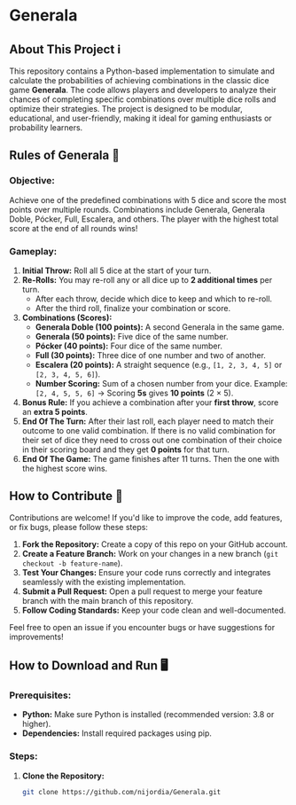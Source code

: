 # Generala

## About This Project ℹ️
This repository contains a Python-based implementation to simulate and calculate the probabilities of achieving combinations in the classic dice game **Generala**. The code allows players and developers to analyze their chances of completing specific combinations over multiple dice rolls and optimize their strategies. The project is designed to be modular, educational, and user-friendly, making it ideal for gaming enthusiasts or probability learners.

## Rules of Generala 🎲

### Objective:
Achieve one of the predefined combinations with 5 dice and score the most points over multiple rounds. Combinations include Generala, Generala Doble, Pócker, Full, Escalera, and others. The player with the highest total score at the end of all rounds wins!

### Gameplay:
1. **Initial Throw:** Roll all 5 dice at the start of your turn.
2. **Re-Rolls:** You may re-roll any or all dice up to **2 additional times** per turn.
   - After each throw, decide which dice to keep and which to re-roll.
   - After the third roll, finalize your combination or score.
3. **Combinations (Scores):**
   - **Generala Doble (100 points):** A second Generala in the same game.
   - **Generala (50 points):** Five dice of the same number.
   - **Pócker (40 points):** Four dice of the same number.
   - **Full (30 points):** Three dice of one number and two of another.
   - **Escalera (20 points):** A straight sequence (e.g., `[1, 2, 3, 4, 5]` or `[2, 3, 4, 5, 6]`).
   - **Number Scoring:** Sum of a chosen number from your dice. Example: `[2, 4, 5, 5, 6]` → Scoring **5s** gives **10 points** (2 × 5).
5. **Bonus Rule:** If you achieve a combination after your **first throw**, score an **extra 5 points**.
6. **End Of The Turn:** After their last roll, each player need to match their outcome to one valid combination. If there is no valid combination for their set of dice they need to cross out one combination of their choice in their scoring board and they get **0 points** for that turn. 
7. **End Of The Game:** The game finishes after 11 turns. Then the one with the highest score wins.

## How to Contribute 🤝
Contributions are welcome! If you'd like to improve the code, add features, or fix bugs, please follow these steps:
1. **Fork the Repository:** Create a copy of this repo on your GitHub account.
2. **Create a Feature Branch:** Work on your changes in a new branch (`git checkout -b feature-name`).
3. **Test Your Changes:** Ensure your code runs correctly and integrates seamlessly with the existing implementation.
4. **Submit a Pull Request:** Open a pull request to merge your feature branch with the main branch of this repository.
5. **Follow Coding Standards:** Keep your code clean and well-documented.

Feel free to open an issue if you encounter bugs or have suggestions for improvements!

## How to Download and Run 🖥️
### Prerequisites:
- **Python:** Make sure Python is installed (recommended version: 3.8 or higher).
- **Dependencies:** Install required packages using pip.

### Steps:
1. **Clone the Repository:**
   ```bash
   git clone https://github.com/nijordia/Generala.git
